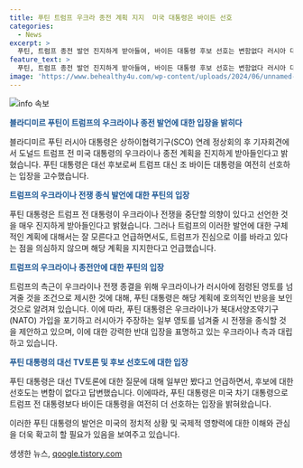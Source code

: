 ```yaml
---
title: 푸틴 트럼프 우크라 종전 계획 지지  미국 대통령은 바이든 선호
categories:
  - News
excerpt: >
  푸틴, 트럼프 종전 발언 진지하게 받아들여, 바이든 대통령 후보 선호는 변함없다 러시아 대통령 푸틴은 트럼프 전 미국 대통령의 우크라이나 종전 발언을 진지하게 받아들인다고 밝혔다. 또한 미국 차기 대통령으로 바이든 대통령을 여전히 선호하는 것에 변함이 없다고 언급했다. 이에 대한 푸틴 대통령의 발언은 미국과 우크라이나의 정세에 영향을 줄 것으로 예상된다.
feature_text: >
  푸틴, 트럼프 종전 발언 진지하게 받아들여, 바이든 대통령 후보 선호는 변함없다 러시아 대통령 푸틴은 트럼프 전 미국 대통령의 우크라이나 종전 발언을 진지하게 받아들인다고 밝혔다. 또한 미국 차기 대통령으로 바이든 대통령을 여전히 선호하는 것에 변함이 없다고 언급했다. 이에 대한 푸틴 대통령의 발언은 미국과 우크라이나의 정세에 영향을 줄 것으로 예상된다.
image: 'https://www.behealthy4u.com/wp-content/uploads/2024/06/unnamed-file.png'
---
```


<p><img src="https://www.behealthy4u.com/wp-content/uploads/2024/06/unnamed-file.png" alt="info 속보" /></p>

<p><b><span style="color: #1a5490;">블라디미르 푸틴이 트럼프의 우크라이나 종전 발언에 대한 입장을 밝히다</span></b></p>

<p>블라디미르 푸틴 러시아 대통령은 상하이협력기구(SCO) 연례 정상회의 후 기자회견에서 도널드 트럼프 전 미국 대통령의 우크라이나 종전 계획을 진지하게 받아들인다고 밝혔습니다. 푸틴 대통령은 대선 후보로써 트럼프 대신 조 바이든 대통령을 여전히 선호하는 입장을 고수했습니다.</p>

<p><b><span style="color: #1a5490;">트럼프의 우크라이나 전쟁 종식 발언에 대한 푸틴의 입장</span></b></p>

<p>푸틴 대통령은 트럼프 전 대통령이 우크라이나 전쟁을 중단할 의향이 있다고 선언한 것을 매우 진지하게 받아들인다고 밝혔습니다. 그러나 트럼프의 이러한 발언에 대한 구체적인 계획에 대해서는 잘 모른다고 언급하면서도, 트럼프가 진심으로 이를 바라고 있다는 점을 의심하지 않으며 해당 계획을 지지한다고 언급했습니다.</p>

<p><b><span style="color: #1a5490;">트럼프의 우크라이나 종전안에 대한 푸틴의 입장</span></b></p>

<p>트럼프의 측근이 우크라이나 전쟁 종결을 위해 우크라이나가 러시아에 점령된 영토를 넘겨줄 것을 조건으로 제시한 것에 대해, 푸틴 대통령은 해당 계획에 호의적인 반응을 보인 것으로 알려져 있습니다. 이에 따라, 푸틴 대통령은 우크라이나가 북대서양조약기구(NATO) 가입을 포기하고 러시아가 주장하는 일부 영토를 넘겨줄 시 전쟁을 종식할 것을 제안하고 있으며, 이에 대한 강력한 반대 입장을 표명하고 있는 우크라이나 측과 대립하고 있습니다.</p>

<p><b><span style="color: #1a5490;">푸틴 대통령의 대선 TV토론 및 후보 선호도에 대한 입장</span></b></p>

<p>푸틴 대통령은 대선 TV토론에 대한 질문에 대해 일부만 봤다고 언급하면서, 후보에 대한 선호도는 변함이 없다고 답변했습니다. 이에따라, 푸틴 대통령은 미국 차기 대통령으로 트럼프 전 대통령보다 바이든 대통령을 여전히 더 선호하는 입장을 밝혀왔습니다.</p>

<p>이러한 푸틴 대통령의 발언은 미국의 정치적 상황 및 국제적 영향력에 대한 이해와 관심을 더욱 확고히 할 필요가 있음을 보여주고 있습니다.</p>
생생한 뉴스, <a href="https://qoogle.tistory.com" rel="dofollow">qoogle.tistory.com</a>



